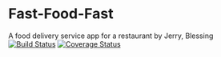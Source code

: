 # Fast-Food-Fast
A food delivery service app for a restaurant by Jerry, Blessing
[![Build Status](https://travis-ci.org/Beautblessing/Fast-Food-Fast.svg?branch=master)](https://travis-ci.org/Beautblessing/Fast-Food-Fast)
[![Coverage Status](https://coveralls.io/repos/github/Beautblessing/Fast-Food-Fast/badge.svg?branch=master)](https://coveralls.io/github/Beautblessing/Fast-Food-Fast?branch=master)